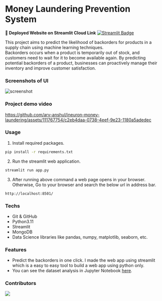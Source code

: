 # Money Laundering Prevention System

**🔗 Deployed Website on Streamlit Cloud Link** [![Streamlit Badge](https://img.shields.io/badge/Streamlit-FF4B4B?logo=streamlit&logoColor=fff)](https://ineuron-money-laundering-1a.streamlit.app/)

This project aims to predict the likelihood of backorders for products in a supply chain using machine learning techniques.  
Backorders occurs when a product is temporarily out of stock, and customers need to wait for it to become available again. By predicting potential backorders of a product, businesses can proactively manage their inventory and improve customer satisfaction.

### Screenshots of UI

![screenshot](./assets/screenshots/1.png)

### Project demo video

https://github.com/arv-anshul/ineuron-money-laundering/assets/111767754/c2eb4daa-0738-4eef-9e23-1180a5adedec

### Usage

1. Install required packages.

```sh
pip install -r requirements.txt
```

2. Run the streamlit web application.

```sh
streamlit run app.py
```

3. After running above command a web page opens in your browser.  
   Otherwise, Go to your browser and search the below url in address bar.

```
http://localhost:8501/
```

### Techs

- Git & GitHub
- Python3.11
- Streamlit
- MongoDB
- Data Science libraries like pandas, numpy, matplotlib, seaborn, etc.

### Features

- Predict the backorders in one click. I made the web app using streamlit which is a easy to easy tool to build a web app using python only.
- You can see the dataset analysis in Jupyter Notebook [here](./notebooks).

### Contributors

<a href="https://github.com/arv-anshul/ineuron-money-laundering/graphs/contributors">
  <img src="https://contrib.rocks/image?repo=arv-anshul/ineuron-money-laundering" />
</a>
